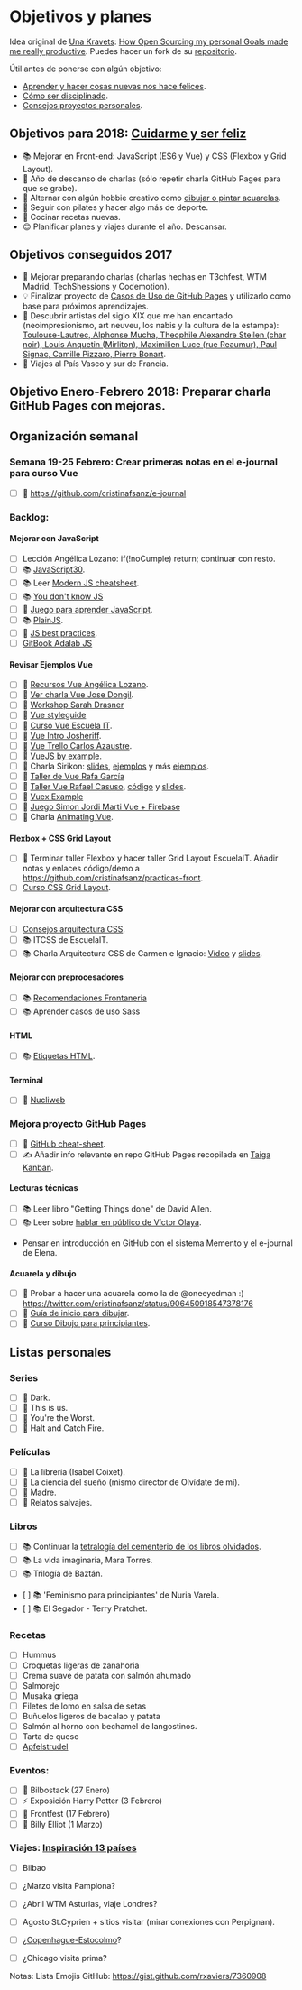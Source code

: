 Objetivos y planes
==============

Idea original de [Una Kravets](https://github.com/una): [How Open Sourcing my personal Goals made me really productive](https://una.im/personal-goals-guide/). Puedes hacer un fork de su [repositorio](https://github.com/una/personal-goals-starter).

Útil antes de ponerse con algún objetivo:

- [Aprender y hacer cosas nuevas nos hace felices](https://youtu.be/5XsKHEunOXs?t=2832).
- [Cómo ser disciplinado](https://www.youtube.com/watch?v=I6may1U-xKk).
- [Consejos proyectos personales](https://melies-hugo.js.org/post/practica-publica-aprende/).

## Objetivos para 2018: [Cuidarme y ser feliz](https://twitter.com/dreamingechoes/status/937326848438042626)

- 📚 Mejorar en Front-end: JavaScript (ES6 y Vue) y CSS (Flexbox y Grid Layout).
- 🙊 Año de descanso de charlas (sólo repetir charla GitHub Pages para que se grabe).
- 🎨 Alternar con algún hobbie creativo como [dibujar o pintar acuarelas](https://twitter.com/cristinafsanz/status/903201156222115840).
- 💃 Seguir con pilates y hacer algo más de deporte.
- 🍴 Cocinar recetas nuevas.
- 😍 Planificar planes y viajes durante el año. Descansar.

## Objetivos conseguidos 2017

- 🙊 Mejorar preparando charlas (charlas hechas en T3chfest, WTM Madrid, TechShessions y Codemotion).
- 💡 Finalizar proyecto de [Casos de Uso de GitHub Pages](https://github.com/cristinafsanz/github-pages) y utilizarlo como base para próximos aprendizajes.
- 🎨 Descubrir artistas del siglo XIX que me han encantado (neoimpresionismo, art neuveu, los nabis y la cultura de la estampa): [Toulouse-Lautrec, Alphonse Mucha, Theophile Alexandre Steilen (char noir), Louis Anquetin (Mirliton), Maximilien Luce (rue Reaumur), Paul Signac, Camille Pizzaro, Pierre Bonart](https://twitter.com/cristinafsanz/status/947062979484405760).
- 🚊 Viajes al País Vasco y sur de Francia.


## Objetivo Enero-Febrero 2018: Preparar charla GitHub Pages con mejoras.

## Organización semanal

### Semana 19-25 Febrero: Crear primeras notas en el e-journal para curso Vue
- [ ] 🚀 https://github.com/cristinafsanz/e-journal

### Backlog:

#### Mejorar con JavaScript
- [ ] Lección Angélica Lozano: if(!noCumple) return; continuar con resto.
- [ ] 📚 [JavaScript30](https://javascript30.com/).
- [ ] 📚 Leer [Modern JS cheatsheet](https://github.com/mbeaudru/modern-js-cheatsheet).
- [ ] 📚 [You don't know JS](https://github.com/getify/You-Dont-Know-JS)
- [ ] 🚀 [Juego para aprender JavaScript](https://lab.reaal.me/jsrobot/).
- [ ] 📚 [PlainJS](https://plainjs.com/).
- [ ] 🚀 [JS best practices](https://github.com/excellalabs/js-best-practices-workshopper).
- [ ] [GitBook Adalab JS](https://adalab.gitbooks.io/curso-programacion-front-end-2018/content/sprint_2/2_1_intro_a_la_programacion.html)

#### Revisar Ejemplos Vue
- [ ] 👀 [Recursos Vue Angélica Lozano](https://twitter.com/alozalv/status/957207251126800384?s=03).
- [ ] 👀 [Ver charla Vue Jose Dongil](https://www.youtube.com/watch?v=7ftXSVWOwcg).
- [ ] 🚀 [Workshop Sarah Drasner](https://github.com/sdras/intro-to-vue)
- [ ] 🚀 [Vue styleguide](https://github.com/vue-styleguidist/vue-styleguidist)
- [ ] 🚀 [Curso Vue Escuela IT](https://github.com/EscuelaIt/curso-vue-2017).
- [ ] 🚀 [Vue Intro Josheriff](https://github.com/Josheriff/vueIntro).
- [ ] 🚀 [Vue Trello Carlos Azaustre](https://github.com/carlosazaustre/vue-trello).
- [ ] 🚀 [VueJS by example](https://github.com/Lemoncode/vuejs-by-sample).
- [ ] 🚀 Charla Sirikon: [slides](http://slides.com/sirikon/a-new-point-of-vue#/), [ejemplos](https://gitlab.com/Sirikon/a-new-point-of-vue-examples/) y más [ejemplos](https://github.com/sirikon/vue-examples).
- [ ] 🚀 [Taller de Vue Rafa García](https://github.com/rafagarcia/vueling)
- [ ] 🚀 [Taller Vue Rafael Casuso](https://www.youtube.com/watch?v=SkR_3BGmqRc), [código](https://github.com/VueJSMadrid/vue-workshop) y [slides](https://www.slideshare.net/RafaelCasusoRomate/intro-to-vuejs-workshop).
- [ ] 🚀 [Vuex Example](https://github.com/rubnvp/vuex-example)
- [ ] 🚀 [Juego Simon Jordi Marti Vue + Firebase](https://github.com/jmarti-theinit/simonly)
- [ ] 👀 Charla [Animating Vue](https://www.youtube.com/watch?v=Vp37fWKOlV4).

#### Flexbox + CSS Grid Layout
- [ ] 🚀 Terminar taller Flexbox y hacer taller Grid Layout EscuelaIT. Añadir notas y enlaces código/demo a https://github.com/cristinafsanz/practicas-front.
- [ ] [Curso CSS Grid Layout](https://medium.freecodecamp.org/heres-my-free-css-grid-course-merry-christmas-3826dd24f098).

#### Mejorar con arquitectura CSS
- [ ] [Consejos arquitectura CSS](https://github.com/jareware/css-architecture).
- [ ] 📚 ITCSS de EscuelaIT.
- [ ] 📚 Charla Arquitectura CSS de Carmen e Ignacio: [Vídeo](https://www.youtube.com/watch?v=qnSbqv6rqx4) y [slides](http://wecodesignpodcast.com/speaking/#/).

#### Mejorar con preprocesadores
- [ ] 📚 [Recomendaciones Frontaneria](https://github.com/Frontaneria/Open-Support/issues/6)
- [ ] 📚 Aprender casos de uso Sass

#### HTML
- [ ] 📚 [Etiquetas HTML](http://slides.com/ancoar/eligiendotagshtml5#/13).

#### Terminal
- [ ] 🚀 [Nucliweb](https://desarrolloweb.com/articulos/personalizacion-terminal-bash-it-iterm2.html)

### Mejora proyecto GitHub Pages
- [ ] 👀 [GitHub cheat-sheet](https://github.com/tiimgreen/github-cheat-sheet).
- [ ] ✍️ Añadir info relevante en repo GitHub Pages recopilada en [Taiga Kanban](https://tree.taiga.io/project/cristinafsanz-ilusionismo-con-github-pages/kanban).

#### Lecturas técnicas
- [ ] 📚 Leer libro "Getting Things done" de David Allen.
- [ ] 📚 Leer sobre [hablar en público de Víctor Olaya](http://volaya.github.io/web/texts/html/hablar/index.html).
- Pensar en introducción en GitHub con el sistema Memento y el e-journal de Elena.

#### Acuarela y dibujo
- [ ] 🎨 Probar a hacer una acuarela como la de @oneeyedman :) https://twitter.com/cristinafsanz/status/906450918547378176
- [ ] 🎨 [Guía de inicio para dibujar](https://medium.com/personal-growth/a-quick-beginners-guide-to-drawing-58213877715e).
- [ ] 🎨 [Curso Dibujo para principiantes](https://www.domestika.org/es/courses/138-dibujo-para-principiantes-nivel-1/puno).

## Listas personales

### Series
- [ ] 👀 Dark.
- [ ] 👀 This is us.
- [ ] 👀 You're the Worst.
- [ ] 👀 Halt and Catch Fire.

### Películas
- [ ] 👀 La librería (Isabel Coixet).
- [ ] 👀 La ciencia del sueño (mismo director de Olvídate de mí).
- [ ] 👀 Madre.
- [ ] 👀 Relatos salvajes.

### Libros
- [ ] 📚 Continuar la [tetralogía del cementerio de los libros olvidados](https://www.casadellibro.com/ebook-tetralogia-el-cementerio-de-los-libros-olvidados-pack-ebook/9788408167716/4784473).
- [ ] 📚 La vida imaginaria, Mara Torres.
- [ ] 📚 Trilogía de Baztán.
- [ ] 📚 'Feminismo para principiantes' de Nuria Varela.
- [ ] 📚 El Segador - Terry Pratchet.

### Recetas
- [ ] Hummus
- [ ] Croquetas ligeras de zanahoria
- [ ] Crema suave de patata con salmón ahumado
- [ ] Salmorejo
- [ ] Musaka griega
- [ ] Filetes de lomo en salsa de setas
- [ ] Buñuelos ligeros de bacalao y patata
- [ ] Salmón al horno con bechamel de langostinos.
- [ ] Tarta de queso
- [ ] [Apfelstrudel](http://www.lilvienna.com/original-viennese-apple-strudel/)

### Eventos:
- [ ] 🚊 Bilbostack (27 Enero)
- [ ] ⚡️ Exposición Harry Potter (3 Febrero)
- [ ] 🎉 Frontfest (17 Febrero)
- [ ] 👯 Billy Elliot (1 Marzo)

### Viajes: [Inspiración 13 países](https://www.taniarascia.com/europe/)
- [ ] Bilbao
- [ ] ¿Marzo visita Pamplona?
- [ ] ¿Abril WTM Asturias, viaje Londres?
- [ ] Agosto St.Cyprien + sitios visitar (mirar conexiones con Perpignan).
- [ ] ¿[Copenhague-Estocolmo](http://www.naturalezayviajes.com/2013/07/guia-para-viajar-copenague-y-estocolmo.html)?
- [ ] ¿Chicago visita prima?


Notas: Lista Emojis GitHub: https://gist.github.com/rxaviers/7360908
